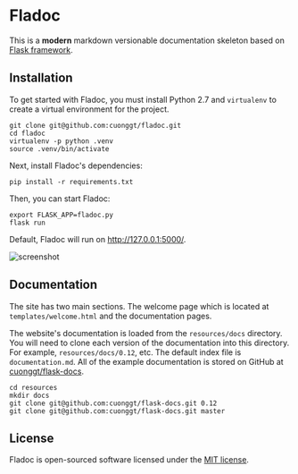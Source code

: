 # Fladoc

This is a **modern** markdown versionable documentation skeleton based on [Flask framework](http://flask.pocoo.org/docs/0.12/).

## Installation

To get started with Fladoc, you must install Python 2.7 and `virtualenv` to create a virtual environment for the project.
  
    git clone git@github.com:cuonggt/fladoc.git
    cd fladoc
    virtualenv -p python .venv
    source .venv/bin/activate
    
Next, install Fladoc's dependencies:

    pip install -r requirements.txt
    

Then, you can start Fladoc:

    export FLASK_APP=fladoc.py
    flask run

Default, Fladoc will run on http://127.0.0.1:5000/.

![screenshot](https://cloud.githubusercontent.com/assets/8156596/25067246/942b4f24-2267-11e7-8777-8592b6b03946.png)

## Documentation

The site has two main sections. The welcome page which is located at `templates/welcome.html` and the documentation pages.

The website's documentation is loaded from the `resources/docs` directory. You will need to clone each version of the documentation into this directory. For example, `resources/docs/0.12`, etc. The default index file is `documentation.md`. All of the example documentation is stored on GitHub at [cuonggt/flask-docs](https://github.com/cuonggt/flask-docs).

    cd resources
    mkdir docs
    git clone git@github.com:cuonggt/flask-docs.git 0.12
    git clone git@github.com:cuonggt/flask-docs.git master
    
## License

Fladoc is open-sourced software licensed under the [MIT license](http://opensource.org/licenses/MIT).
